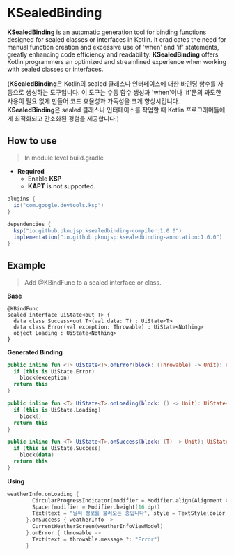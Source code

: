 # KSealedBinding

**KSealedBinding** is an automatic generation tool for binding functions designed for sealed classes or interfaces in Kotlin. It eradicates the need for manual function creation and excessive use of 'when' and 'if' statements, greatly enhancing code efficiency and readability. **KSealedBinding** offers Kotlin programmers an optimized and streamlined experience when working with sealed classes or interfaces.

(**KSealedBinding**은 Kotlin의 sealed 클래스나 인터페이스에 대한 바인딩 함수를 자동으로 생성하는 도구입니다. 이 도구는 수동 함수 생성과 'when'이나 'if'문의 과도한 사용이 필요 없게 만들어 코드 효율성과 가독성을 크게 향상시킵니다. **KSealedBinding**은 sealed 클래스나 인터페이스를 작업할 때 Kotlin 프로그래머들에게 최적화되고 간소화된 경험을 제공합니다.)

## How to use
> In module level build.gradle

* **Required**
   * Enable **KSP**
   * **KAPT** is not supported.

```gradle
plugins {
  id("com.google.devtools.ksp")
}

dependencies {
  ksp("io.github.pknujsp:ksealedbinding-compiler:1.0.0")
  implementation("io.github.pknujsp:ksealedbinding-annotation:1.0.0")
}
```

## Example

> Add @KBindFunc to a sealed interface or class.

**Base**

```kolin
@KBindFunc
sealed interface UiState<out T> {
  data class Success<out T>(val data: T) : UiState<T>
  data class Error(val exception: Throwable) : UiState<Nothing>
  object Loading : UiState<Nothing>
}
```

**Generated Binding**

```kotlin
public inline fun <T> UiState<T>.onError(block: (Throwable) -> Unit): UiState<T> {
  if (this is UiState.Error)
    block(exception)
  return this
}

public inline fun <T> UiState<T>.onLoading(block: () -> Unit): UiState<T> {
  if (this is UiState.Loading)
    block()
  return this
}

public inline fun <T> UiState<T>.onSuccess(block: (T) -> Unit): UiState<T> {
  if (this is UiState.Success)
    block(data)
  return this
}
```

**Using**

```kotlin
weatherInfo.onLoading {
        CircularProgressIndicator(modifier = Modifier.align(Alignment.CenterHorizontally))
        Spacer(modifier = Modifier.height(16.dp))
        Text(text = "날씨 정보를 불러오는 중입니다", style = TextStyle(color = Color.Black))
      }.onSuccess { weatherInfo ->
        CurrentWeatherScreen(weatherInfoViewModel)
      }.onError { throwable ->
        Text(text = throwable.message ?: "Error")
      }
```
